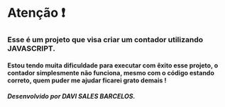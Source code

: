# Atenção :exclamation:

### Esse é um projeto que visa criar um contador utilizando JAVASCRIPT.
#### Estou tendo muita dificuldade para executar com êxito esse projeto, o contador simplesmente não funciona, mesmo com o código estando correto, quem puder me ajudar ficarei grato demais !

##### Desenvolvido por DAVI SALES BARCELOS. 